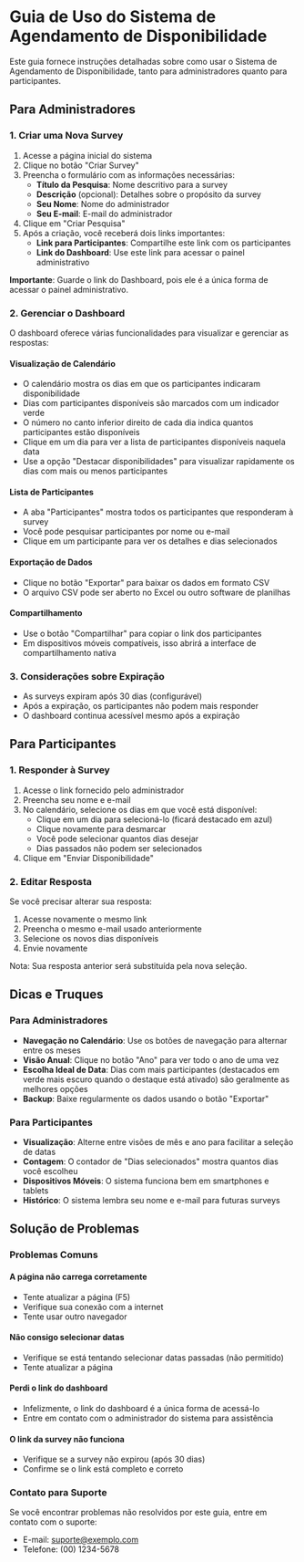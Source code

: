 # Guia de Uso do Sistema de Agendamento de Disponibilidade

Este guia fornece instruções detalhadas sobre como usar o Sistema de Agendamento de Disponibilidade, tanto para administradores quanto para participantes.

## Para Administradores

### 1. Criar uma Nova Survey

1. Acesse a página inicial do sistema
2. Clique no botão "Criar Survey"
3. Preencha o formulário com as informações necessárias:
   - **Título da Pesquisa**: Nome descritivo para a survey
   - **Descrição** (opcional): Detalhes sobre o propósito da survey
   - **Seu Nome**: Nome do administrador
   - **Seu E-mail**: E-mail do administrador
4. Clique em "Criar Pesquisa"
5. Após a criação, você receberá dois links importantes:
   - **Link para Participantes**: Compartilhe este link com os participantes
   - **Link do Dashboard**: Use este link para acessar o painel administrativo

**Importante**: Guarde o link do Dashboard, pois ele é a única forma de acessar o painel administrativo.

### 2. Gerenciar o Dashboard

O dashboard oferece várias funcionalidades para visualizar e gerenciar as respostas:

#### Visualização de Calendário
- O calendário mostra os dias em que os participantes indicaram disponibilidade
- Dias com participantes disponíveis são marcados com um indicador verde
- O número no canto inferior direito de cada dia indica quantos participantes estão disponíveis
- Clique em um dia para ver a lista de participantes disponíveis naquela data
- Use a opção "Destacar disponibilidades" para visualizar rapidamente os dias com mais ou menos participantes

#### Lista de Participantes
- A aba "Participantes" mostra todos os participantes que responderam à survey
- Você pode pesquisar participantes por nome ou e-mail
- Clique em um participante para ver os detalhes e dias selecionados

#### Exportação de Dados
- Clique no botão "Exportar" para baixar os dados em formato CSV
- O arquivo CSV pode ser aberto no Excel ou outro software de planilhas

#### Compartilhamento
- Use o botão "Compartilhar" para copiar o link dos participantes
- Em dispositivos móveis compatíveis, isso abrirá a interface de compartilhamento nativa

### 3. Considerações sobre Expiração

- As surveys expiram após 30 dias (configurável)
- Após a expiração, os participantes não podem mais responder
- O dashboard continua acessível mesmo após a expiração

## Para Participantes

### 1. Responder à Survey

1. Acesse o link fornecido pelo administrador
2. Preencha seu nome e e-mail
3. No calendário, selecione os dias em que você está disponível:
   - Clique em um dia para selecioná-lo (ficará destacado em azul)
   - Clique novamente para desmarcar
   - Você pode selecionar quantos dias desejar
   - Dias passados não podem ser selecionados
4. Clique em "Enviar Disponibilidade"

### 2. Editar Resposta

Se você precisar alterar sua resposta:

1. Acesse novamente o mesmo link
2. Preencha o mesmo e-mail usado anteriormente
3. Selecione os novos dias disponíveis
4. Envie novamente

Nota: Sua resposta anterior será substituída pela nova seleção.

## Dicas e Truques

### Para Administradores

- **Navegação no Calendário**: Use os botões de navegação para alternar entre os meses
- **Visão Anual**: Clique no botão "Ano" para ver todo o ano de uma vez
- **Escolha Ideal de Data**: Dias com mais participantes (destacados em verde mais escuro quando o destaque está ativado) são geralmente as melhores opções
- **Backup**: Baixe regularmente os dados usando o botão "Exportar"

### Para Participantes

- **Visualização**: Alterne entre visões de mês e ano para facilitar a seleção de datas
- **Contagem**: O contador de "Dias selecionados" mostra quantos dias você escolheu
- **Dispositivos Móveis**: O sistema funciona bem em smartphones e tablets
- **Histórico**: O sistema lembra seu nome e e-mail para futuras surveys

## Solução de Problemas

### Problemas Comuns

#### A página não carrega corretamente
- Tente atualizar a página (F5)
- Verifique sua conexão com a internet
- Tente usar outro navegador

#### Não consigo selecionar datas
- Verifique se está tentando selecionar datas passadas (não permitido)
- Tente atualizar a página

#### Perdi o link do dashboard
- Infelizmente, o link do dashboard é a única forma de acessá-lo
- Entre em contato com o administrador do sistema para assistência

#### O link da survey não funciona
- Verifique se a survey não expirou (após 30 dias)
- Confirme se o link está completo e correto

### Contato para Suporte

Se você encontrar problemas não resolvidos por este guia, entre em contato com o suporte:

- E-mail: suporte@exemplo.com
- Telefone: (00) 1234-5678